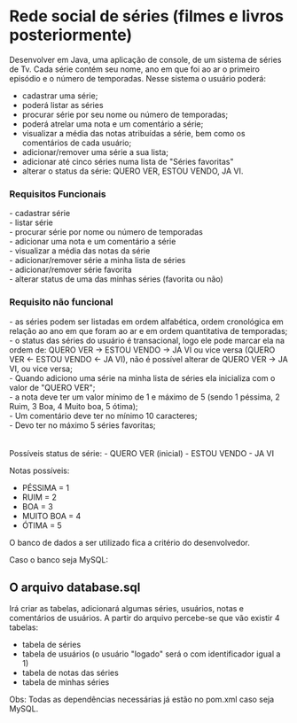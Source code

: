# Rede social de séries (filmes e livros posteriormente)

Desenvolver em Java, uma aplicação de console, de um sistema de séries de Tv.
Cada série contém seu nome, ano em que foi ao ar o primeiro episódio e o número de temporadas.
Nesse sistema o usuário poderá:
- cadastrar uma série;
- poderá listar as séries
- procurar série por seu nome ou número de temporadas;
- poderá atrelar uma nota e um comentário a série;
- visualizar a média das notas atribuídas a série, bem como os comentários de cada usuário;
- adicionar/remover uma série a sua lista;
- adicionar até cinco séries numa lista de "Séries favoritas"
- alterar o status da série: QUERO VER, ESTOU VENDO, JA VI.


<h3>Requisitos Funcionais</h3>
- cadastrar série<br>
- listar série<br>
- procurar série por nome ou número de temporadas<br>
- adicionar uma nota e um comentário a série<br>
- visualizar a média das notas da série<br>
- adicionar/remover série a minha lista de séries<br>
- adicionar/remover série favorita<br>
- alterar status de uma das minhas séries (favorita ou não)<br>

<h3>Requisito não funcional</h3>
- as séries podem ser listadas em ordem alfabética, ordem cronológica em relação ao ano em que foram ao ar e em ordem quantitativa de temporadas;<br>
- o status das séries do usuário é transacional, logo ele pode marcar ela na ordem de: QUERO VER -> ESTOU VENDO -> JA VI ou vice versa (QUERO VER <- ESTOU VENDO <- JA VI), não é possível alterar de QUERO VER -> JA VI, ou vice versa;<br>
- Quando adiciono uma série na minha lista de séries ela inicializa com o valor de "QUERO VER";<br>
- a nota deve ter um valor mínimo de 1 e máximo de 5 (sendo 1 péssima, 2 Ruim, 3 Boa, 4 Muito boa, 5 ótima);<br>
- Um comentário deve ter no mínimo 10 caracteres;<br>
- Devo ter no máximo 5 séries favoritas;<br>
  <br><br>
  Possíveis status de série:
- QUERO VER (inicial)
- ESTOU VENDO
- JA VI

Notas possíveis:
- PÉSSIMA = 1
- RUIM = 2
- BOA = 3
- MUITO BOA = 4
- ÓTIMA = 5

O banco de dados a ser utilizado fica a critério do desenvolvedor.

Caso o banco seja MySQL:
<h2>O arquivo database.sql </h2>
Irá criar as tabelas, adicionará algumas séries, usuários, notas e comentários de usuários.
A partir do arquivo percebe-se que vão existir 4 tabelas:

- tabela de séries
- tabela de usuários (o usuário "logado" será o com identificador igual a 1)
- tabela de notas das séries
- tabela de minhas séries

Obs: Todas as dependências necessárias já estão no pom.xml caso seja MySQL.

